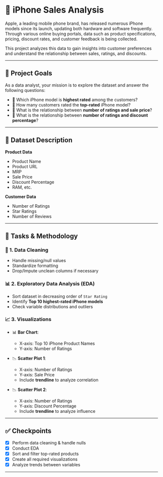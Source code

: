 # 📱 iPhone Sales Analysis

Apple, a leading mobile phone brand, has released numerous iPhone models since its launch, updating both hardware and software frequently. Through various online buying portals, data such as product specifications, pricing, discount rates, and customer feedback is being collected.

This project analyzes this data to gain insights into customer preferences and understand the relationship between sales, ratings, and discounts.

---

## 🎯 Project Goals

As a data analyst, your mission is to explore the dataset and answer the following questions:

- 📌 Which iPhone model is **highest rated** among the customers?
- 📌 How many customers rated the **top-rated** iPhone model?
- 📌 What is the relationship between **number of ratings and sale price**?
- 📌 What is the relationship between **number of ratings and discount percentage**?

---

## 📂 Dataset Description

**Product Data**  
- Product Name  
- Product URL  
- MRP  
- Sale Price  
- Discount Percentage  
- RAM, etc.

**Customer Data**  
- Number of Ratings  
- Star Ratings  
- Number of Reviews  

---

## 🔧 Tasks & Methodology

### 🧼 1. Data Cleaning
- Handle missing/null values
- Standardize formatting
- Drop/Impute unclean columns if necessary

### 📊 2. Exploratory Data Analysis (EDA)
- Sort dataset in decreasing order of `Star Rating`
- Identify **Top 10 highest-rated iPhone models**
- Check variable distributions and outliers

### 📈 3. Visualizations
- 📊 **Bar Chart**:  
  - X-axis: Top 10 iPhone Product Names  
  - Y-axis: Number of Ratings

- 📉 **Scatter Plot 1**:  
  - X-axis: Number of Ratings  
  - Y-axis: Sale Price  
  - Include **trendline** to analyze correlation

- 📉 **Scatter Plot 2**:  
  - X-axis: Number of Ratings  
  - Y-axis: Discount Percentage  
  - Include **trendline** to analyze influence

---

## ✅ Checkpoints

- [x] Perform data cleaning & handle nulls  
- [x] Conduct EDA  
- [x] Sort and filter top-rated products  
- [x] Create all required visualizations  
- [x] Analyze trends between variables  

---


